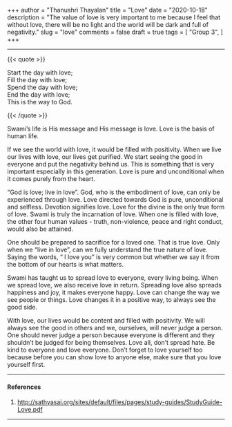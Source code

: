 +++
author = "Thanushri Thayalan"
title = "Love"
date = "2020-10-18"
description = "The value of love is very important to me because I feel that without love, there will be no light and the world will be dark and full of negativity."
slug = "love"
comments = false
draft = true
tags = [
    "Group 3",
]
+++

---

{{< quote >}}
<p>Start the day with love; <br />
Fill the day with love; <br />
Spend the day with love; <br />
End the day with love; <br />
This is the way to God. <br /></p>
{{< /quote >}}

Swami’s life is His message and His message is love. Love is the basis of human life. 

If we see the world with love, it would be filled with positivity. When we live our lives with love, our lives get purified. We start seeing the good in everyone and put the negativity behind us. This is something that is very important especially in this generation. Love is pure and unconditional when it comes purely from the heart. 

“God is love; live in love”. God, who is the embodiment of love, can only be experienced through love. Love directed towards God is pure, unconditional and selfless. Devotion signifies love. Love for the divine is the only true form of love. Swami is truly the incarnation of love. When one is filled with love, the other four human values - truth, non-violence, peace and right conduct, would also be attained. 

One should be prepared to sacrifice for a loved one. That is true love. Only when we “live in love”, can we fully understand the true nature of love. Saying the words, “ I love you” is very common but whether we say it from the bottom of our hearts is what matters. 

Swami has taught us to spread love to everyone, every living being. When we spread love, we also receive love in return. Spreading love also spreads happiness and joy, it makes everyone happy. Love can change the way we see people or things. Love changes it in a positive way, to always see the good side. 

With love, our lives would be content and filled with positivity.  We will always see the good in others and we, ourselves, will never judge a person. One should never judge a person because everyone is different and they shouldn’t be judged for being themselves. Love all, don’t spread hate. Be kind to everyone and love everyone. Don’t forget to love yourself too because before you can show love to anyone else, make sure that you love yourself first. 

---

#### References

1. http://sathyasai.org/sites/default/files/pages/study-guides/StudyGuide-Love.pdf

---
